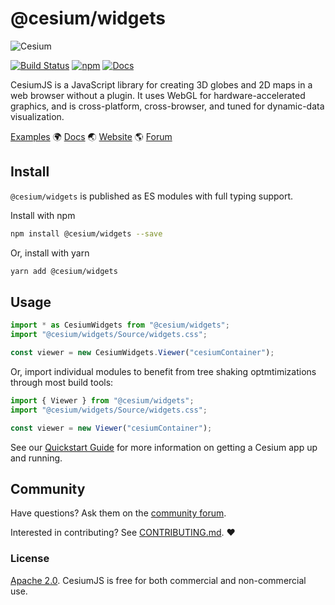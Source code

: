 # @cesium/widgets

![Cesium](https://github.com/CesiumGS/cesium/wiki/logos/Cesium_Logo_Color.jpg)

[![Build Status](https://travis-ci.com/CesiumGS/cesium.svg?branch=main)](https://travis-ci.com/CesiumGS/cesium)
[![npm](https://img.shields.io/npm/v/cesium/widgets)](https://www.npmjs.com/package/@cesium/widgets)
[![Docs](https://img.shields.io/badge/docs-online-orange.svg)](https://cesium.com/learn/)

CesiumJS is a JavaScript library for creating 3D globes and 2D maps in a web browser without a plugin. It uses WebGL for hardware-accelerated graphics, and is cross-platform, cross-browser, and tuned for dynamic-data visualization.

[Examples](https://sandcastle.cesium.com/)
:earth_africa: [Docs](https://cesium.com/learn/cesiumjs-learn/) :earth_asia: [Website](https://cesium.com/cesiumjs) :earth_americas: [Forum](https://community.cesium.com/)

## Install

`@cesium/widgets` is published as ES modules with full typing support.

Install with npm

```sh
npm install @cesium/widgets --save
```

Or, install with yarn

```sh
yarn add @cesium/widgets
```

## Usage

```js
import * as CesiumWidgets from "@cesium/widgets";
import "@cesium/widgets/Source/widgets.css";

const viewer = new CesiumWidgets.Viewer("cesiumContainer");
```

Or, import individual modules to benefit from tree shaking optmtimizations through most build tools:

```js
import { Viewer } from "@cesium/widgets";
import "@cesium/widgets/Source/widgets.css";

const viewer = new Viewer("cesiumContainer");
```

See our [Quickstart Guide](https://cesium.com/learn/cesiumjs-learn/cesiumjs-quickstart/) for more information on getting a Cesium app up and running.

## Community

Have questions? Ask them on the [community forum](https://community.cesium.com/).

Interested in contributing? See [CONTRIBUTING.md](../../CONTRIBUTING.md). :heart:

### License

[Apache 2.0](http://www.apache.org/licenses/LICENSE-2.0.html). CesiumJS is free for both commercial and non-commercial use.
